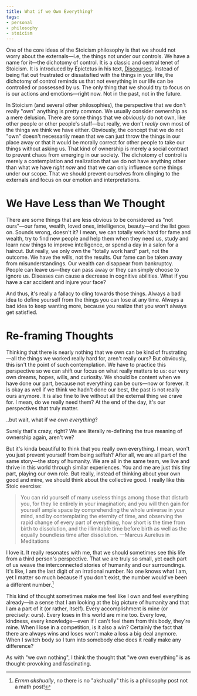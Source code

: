 ```yaml
---
title: What if we Own Everything?
tags:
- personal
- philosophy
- stoicism
---
```


One of the core ideas of the Stoicism philosophy is that we should not worry about the externals—i.e, the things not under our controls. We have a name for it—the dichotomy of control. It is a classic and central tenet of Stoicism. It is introduced by Epictetus in his text, [Discourses](https://www.getstoic.com/blog/what-is-dichotomy-of-control-stoicism). Instead of being flat out frustrated or dissatisfied with the things in your life, the dichotomy of control reminds us that not everything in our life can be controlled or possessed by us. The only thing that we should try to focus on is our actions and emotions—right now. Not in the past, not in the future.

In Stoicism (and several other philosophies), the perspective that we don't really "own" anything is pretty common. We usually consider ownership as a mere delusion. There are some things that we _obviously_ do not own, like other people or other people's stuff—but really, we don't _really_ own most of the things we think we have either. Obviously, the concept that we do not "own" doesn't necessarily mean that we can just throw the things in our place away or that it would be morally correct for other people to take our things without asking us. That kind of ownership is merely a social contract to prevent chaos from emerging in our society. The dichotomy of control is merely a contemplation and realization that we do not have anything other than what we have _right now_ and that we can only influence some things under our scope. That we should prevent ourselves from clinging to the externals and focus on our emotion and interpretations.

# We Have Less than We Thought
There are some things that are less obvious to be considered as "not ours"—our fame, wealth, loved ones, intelligence, beauty—and the list goes on. Sounds wrong, doesn't it? I mean, we can totally work hard for fame and wealth, try to find new people and help them when they need us, study and learn new things to improve intelligence, or spend a day in a salon for a haircut. But really, we only own the "totally work hard" part, not the outcome. We have the wills, not the results. Our fame can be taken away from misunderstandings. Our wealth can disappear from bankruptcy. People can leave us—they can pass away or they can simply choose to ignore us. Diseases can cause a decrease in cognitive abilities. What if you have a car accident and injure your face?

And thus, it's really a fallacy to cling towards those things. Always a bad idea to define yourself from the things you can lose at any time. Always a bad idea to keep wanting more, because you realize that you won't always get satisfied.

# Re-framing Thoughts
Thinking that there is nearly nothing that we own can be kind of frustrating—all the things we worked really hard for, aren't really ours? But obviously, this isn't the point of such contemplation. We have to practice this perspective so we can shift our focus on what really matters to us: our very own dreams, hopes, wills, and curiosity. We should be content when we have done our part, because not everything can be ours—now or forever. It is okay as well if we think we hadn't done our best, the past is not really ours anymore. It is also fine to live without all the external thing we crave for. I mean, do we really need them? At the end of the day, it's our perspectives that truly matter.

..but wait, what if _we own everything_?

Surely that's crazy, right? We are literally re-defining the true meaning of ownership again, aren't we?

But it's kinda beautiful to think that you really own everything. I mean, won't you just prevent yourself from being selfish? After all, we are all part of the same story—the story of humanity. We are all in the same team, we live and thrive in this world through similar experiences. You and me are just this tiny part, playing our own role. But really, instead of thinking about your own good and mine, we should think about the collective good. I really like this Stoic exercise:

> You can rid yourself of many useless things among those that disturb you, for they lie entirely in your imagination; and you will then gain for yourself ample space by comprehending the whole universe in your mind, and by contemplating the eternity of time, and observing the rapid change of every part of everything, how short is the time from birth to dissolution, and the illimitable time before birth as well as the equally boundless time after dissolution.
> —Marcus Aurelius in Meditations

I love it. It really resonates with me, that we should sometimes see this life from a third person's perspective. That we are truly so small, yet each part of us weave the interconnected stories of humanity and our surroundings. It's like, I am the last digit of an irrational number. No one knows what I am, yet I matter so much because if you don't exist, the number would've been a different number.[^1]

This kind of thought sometimes make me feel like I own and feel everything already—in a sense that I am looking at the big picture of humanity and that I am a part of it (or rather, itself). Every accomplishment is mine (or precisely: ours). Every loses in this world are mine too. Every love, kindness, every knowledge—even if I can't feel them from this body, they're mine. When I lose in a competition, is it also a win? Certainly the fact that there are always wins and loses won't make a loss a big deal anymore. When I switch body so I turn into somebody else does it really make any difference?

As with "we own nothing", I think the thought that "we own everything" is as thought-provoking and fascinating.



[^1]: _Ermm akshually_, no there is no "akshually" this is a philosophy post not a math post!
